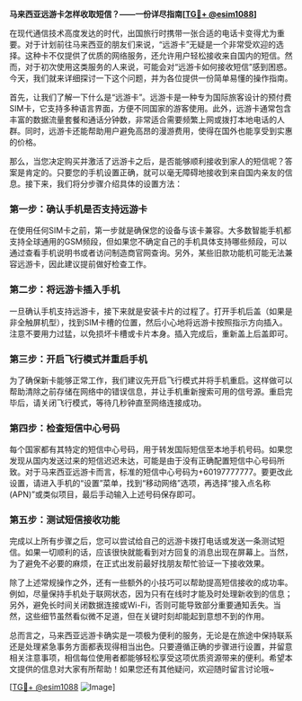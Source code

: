 **马来西亚远游卡怎样收取短信？——一份详尽指南[[TG💪+ @esim1088](https://t.me/s/esim1088)]**

在现代通信技术高度发达的时代，出国旅行时携带一张合适的电话卡变得尤为重要。对于计划前往马来西亚的朋友们来说，“远游卡”无疑是一个非常受欢迎的选择。这种卡不仅提供了优质的网络服务，还允许用户轻松接收来自国内的短信。然而，对于初次使用这类服务的人来说，可能会对“远游卡如何接收短信”感到困惑。今天，我们就来详细探讨一下这个问题，并为各位提供一份简单易懂的操作指南。

首先，让我们了解一下什么是“远游卡”。远游卡是一种专为国际旅客设计的预付费SIM卡，它支持多种语言界面，方便不同国家的游客使用。此外，远游卡通常包含丰富的数据流量套餐和通话分钟数，非常适合需要频繁上网或拨打本地电话的人群。同时，远游卡还能帮助用户避免高昂的漫游费用，使得在国外也能享受到实惠的价格。

那么，当您决定购买并激活了远游卡之后，是否能够顺利接收到家人的短信呢？答案是肯定的。只要您的手机设置正确，就可以毫无障碍地接收到来自国内亲友的信息。接下来，我们将分步骤介绍具体的设置方法：

### 第一步：确认手机是否支持远游卡

在使用任何SIM卡之前，第一步就是确保您的设备与该卡兼容。大多数智能手机都支持全球通用的GSM频段，但如果您不确定自己的手机具体支持哪些频段，可以通过查看手机说明书或者访问制造商官网查询。另外，某些旧款功能机可能无法兼容远游卡，因此建议提前做好检查工作。

### 第二步：将远游卡插入手机

一旦确认手机支持远游卡，接下来就是安装卡片的过程了。打开手机后盖（如果是非全触屏机型），找到SIM卡槽的位置，然后小心地将远游卡按照指示方向插入。注意不要用力过猛，以免损坏卡槽或卡片本身。插入完成后，重新盖上后盖即可。

### 第三步：开启飞行模式并重启手机

为了确保新卡能够正常工作，我们建议先开启飞行模式并将手机重启。这样做可以帮助清除之前存储在网络中的错误信息，并让手机重新搜索可用的信号源。重启完毕后，请关闭飞行模式，等待几秒钟直至网络连接成功。

### 第四步：检查短信中心号码

每个国家都有其特定的短信中心号码，用于转发国际短信至本地手机号码。如果您发现从国内发送过来的短信迟迟未达，可能是由于没有正确配置短信中心号码所致。对于马来西亚远游卡而言，标准的短信中心号码为+60197777777。要更改此设置，请进入手机的“设置”菜单，找到“移动网络”选项，再选择“接入点名称(APN)”或类似项目，最后手动输入上述号码保存即可。

### 第五步：测试短信接收功能

完成以上所有步骤之后，您可以尝试给自己的远游卡拨打电话或发送一条测试短信。如果一切顺利的话，应该很快就能看到对方回复的消息出现在屏幕上。当然，为了避免不必要的麻烦，在正式出发前最好找朋友帮忙验证一下接收效果。

除了上述常规操作之外，还有一些额外的小技巧可以帮助提高短信接收的成功率。例如，尽量保持手机处于联网状态，因为只有在线时才能及时处理新收到的信息；另外，避免长时间关闭数据连接或Wi-Fi，否则可能导致部分重要通知丢失。当然，这些细节虽然看似微不足道，但在关键时刻却能起到意想不到的作用。

总而言之，马来西亚远游卡确实是一项极为便利的服务，无论是在旅途中保持联系还是处理紧急事务方面都表现得相当出色。只要遵循正确的步骤进行设置，并留意相关注意事项，相信每位使用者都能够轻松享受这项优质资源带来的便利。希望本文提供的信息对大家有所帮助！如果您还有其他疑问，欢迎随时留言讨论哦~

[[TG💪+ @esim1088](https://t.me/s/esim1088) ![Image](https://i.postimg.cc/4NQfJmqS/Snipaste-2025-05-13-00-14-12.png)]